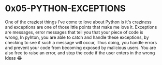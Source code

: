 # 0x05-PYTHON-EXCEPTIONS

One of the craziest things I've come to love about Python is it's craziness and exceptions are one of those lttle points that make me love it.
Exceptions are messages, error messages that tell you that your piece of code is wrong, In pyhton, you are able to catch and handle these exceptions, by checking to see if such a message will occur, Thus doing, you handle errors and prevent your code from becoming exposed by malicious users. You are also free to raise an error, and stop the code if the user enters in the wrong ideas :joy:
